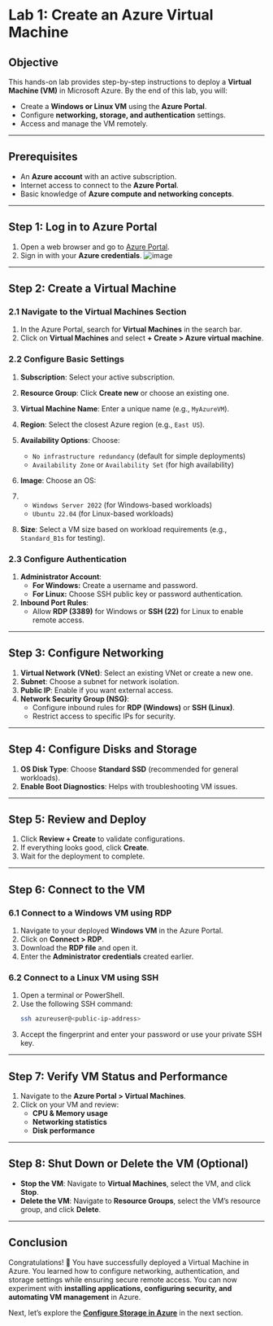 # Lab 1: Create an Azure Virtual Machine

## **Objective**

This hands-on lab provides step-by-step instructions to deploy a **Virtual Machine (VM)** in Microsoft Azure. By the end of this lab, you will:
- Create a **Windows or Linux VM** using the **Azure Portal**.
- Configure **networking, storage, and authentication** settings.
- Access and manage the VM remotely.

---

## **Prerequisites**

- An **Azure account** with an active subscription.
- Internet access to connect to the **Azure Portal**.
- Basic knowledge of **Azure compute and networking concepts**.

---

## **Step 1: Log in to Azure Portal**

1. Open a web browser and go to [Azure Portal](https://portal.azure.com).
2. Sign in with your **Azure credentials**.
![image](https://github.com/user-attachments/assets/f3d8c427-d283-4eca-bbae-ccf8315afa3d)


---

## **Step 2: Create a Virtual Machine**

### **2.1 Navigate to the Virtual Machines Section**

1. In the Azure Portal, search for **Virtual Machines** in the search bar.
2. Click on **Virtual Machines** and select **+ Create > Azure virtual machine**.

### **2.2 Configure Basic Settings**

1. **Subscription**: Select your active subscription.
2. **Resource Group**: Click **Create new** or choose an existing one.
3. **Virtual Machine Name**: Enter a unique name (e.g., `MyAzureVM`).
4. **Region**: Select the closest Azure region (e.g., `East US`).
5. **Availability Options**: Choose:
   - `No infrastructure redundancy` (default for simple deployments)
   - `Availability Zone` or `Availability Set` (for high availability)

6. **Image**: Choose an OS:
7. 
   - `Windows Server 2022` (for Windows-based workloads)
   - `Ubuntu 22.04` (for Linux-based workloads)
8. **Size**: Select a VM size based on workload requirements (e.g., `Standard_B1s` for testing).

### **2.3 Configure Authentication**

1. **Administrator Account**:
   - **For Windows:** Create a username and password.
   - **For Linux:** Choose SSH public key or password authentication.
2. **Inbound Port Rules**:
   - Allow **RDP (3389)** for Windows or **SSH (22)** for Linux to enable remote access.

---

## **Step 3: Configure Networking**

1. **Virtual Network (VNet)**: Select an existing VNet or create a new one.
2. **Subnet**: Choose a subnet for network isolation.
3. **Public IP**: Enable if you want external access.
4. **Network Security Group (NSG)**:
   - Configure inbound rules for **RDP (Windows)** or **SSH (Linux)**.
   - Restrict access to specific IPs for security.

---

## **Step 4: Configure Disks and Storage**

1. **OS Disk Type**: Choose **Standard SSD** (recommended for general workloads).
2. **Enable Boot Diagnostics**: Helps with troubleshooting VM issues.

---

## **Step 5: Review and Deploy**
1. Click **Review + Create** to validate configurations.
2. If everything looks good, click **Create**.
3. Wait for the deployment to complete.

---

## **Step 6: Connect to the VM**

### **6.1 Connect to a Windows VM using RDP**
1. Navigate to your deployed **Windows VM** in the Azure Portal.
2. Click on **Connect > RDP**.
3. Download the **RDP file** and open it.
4. Enter the **Administrator credentials** created earlier.

### **6.2 Connect to a Linux VM using SSH**
1. Open a terminal or PowerShell.
2. Use the following SSH command:
   ```bash
   ssh azureuser@<public-ip-address>
   ```
3. Accept the fingerprint and enter your password or use your private SSH key.

---

## **Step 7: Verify VM Status and Performance**
1. Navigate to the **Azure Portal > Virtual Machines**.
2. Click on your VM and review:
   - **CPU & Memory usage**
   - **Networking statistics**
   - **Disk performance**

---

## **Step 8: Shut Down or Delete the VM (Optional)**
- **Stop the VM**: Navigate to **Virtual Machines**, select the VM, and click **Stop**.
- **Delete the VM**: Navigate to **Resource Groups**, select the VM’s resource group, and click **Delete**.

---

## **Conclusion**
Congratulations! 🎉 You have successfully deployed a Virtual Machine in Azure. You learned how to configure networking, authentication, and storage settings while ensuring secure remote access. You can now experiment with **installing applications, configuring security, and automating VM management** in Azure.

Next, let’s explore the **[Configure Storage in Azure](https://github.com/solutions-for-realvalue/Cloud-Specialist-Journey/blob/main/AZ-900-Fundamentals/Hands-On-Labs/Lab2-Configure-Storage.md)** in the next section.
